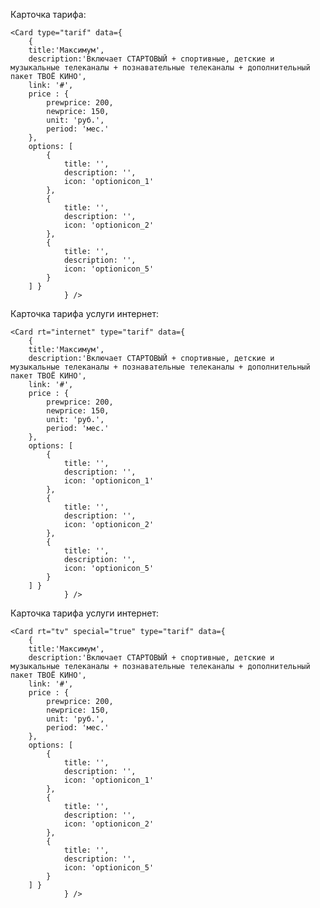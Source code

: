 Карточка тарифа:

    <Card type="tarif" data={
		{
        title:'Максимум', 
        description:'Включает СТАРТОВЫЙ + спортивные, детские и музыкальные телеканалы + познавательные телеканалы + дополнительный пакет ТВОЁ КИНО',
        link: '#',
        price : {
            prewprice: 200,
            newprice: 150,
            unit: 'руб.',
            period: 'мес.'
        },
        options: [
            {
                title: '',
                description: '',
                icon: 'optionicon_1'
            },
            {
                title: '',
                description: '',
                icon: 'optionicon_2'
            },
            {
                title: '',
                description: '',
                icon: 'optionicon_5'
            }
        ] }
				} />
        
Карточка тарифа услуги интернет:

    <Card rt="internet" type="tarif" data={
		{
        title:'Максимум', 
        description:'Включает СТАРТОВЫЙ + спортивные, детские и музыкальные телеканалы + познавательные телеканалы + дополнительный пакет ТВОЁ КИНО',
        link: '#',
        price : {
            prewprice: 200,
            newprice: 150,
            unit: 'руб.',
            period: 'мес.'
        },
        options: [
            {
                title: '',
                description: '',
                icon: 'optionicon_1'
            },
            {
                title: '',
                description: '',
                icon: 'optionicon_2'
            },
            {
                title: '',
                description: '',
                icon: 'optionicon_5'
            }
        ] }
				} />        
				
Карточка тарифа услуги интернет:

    <Card rt="tv" special="true" type="tarif" data={
		{
        title:'Максимум', 
        description:'Включает СТАРТОВЫЙ + спортивные, детские и музыкальные телеканалы + познавательные телеканалы + дополнительный пакет ТВОЁ КИНО',
        link: '#',
        price : {
            prewprice: 200,
            newprice: 150,
            unit: 'руб.',
            period: 'мес.'
        },
        options: [
            {
                title: '',
                description: '',
                icon: 'optionicon_1'
            },
            {
                title: '',
                description: '',
                icon: 'optionicon_2'
            },
            {
                title: '',
                description: '',
                icon: 'optionicon_5'
            }
        ] }
				} />        				